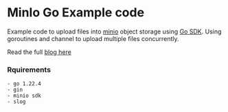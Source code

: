 # MinIo Go Example code

Example code to upload files into [minio](https://minio.io/) object storage using [Go SDK](https://pkg.go.dev/github.com/minio/minio-go/v7). Using goroutines and channel to upload multiple files concurrently.

Read the full [blog here](http://rafirasheed.co/blog/file-upload-using-go)

### Rquirements

    - go 1.22.4
    - gin
    - minio sdk
    - slog

